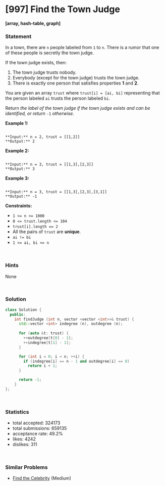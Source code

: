 # [997] Find the Town Judge

**[array, hash-table, graph]**

### Statement

In a town, there are `n` people labeled from `1` to `n`. There is a rumor that one of these people is secretly the town judge.

If the town judge exists, then:

1. The town judge trusts nobody.
2. Everybody (except for the town judge) trusts the town judge.
3. There is exactly one person that satisfies properties **1** and **2**.



You are given an array `trust` where `trust[i] = [ai, bi]` representing that the person labeled `ai` trusts the person labeled `bi`.

Return *the label of the town judge if the town judge exists and can be identified, or return* `-1` *otherwise*.


**Example 1:**

```

**Input:** n = 2, trust = [[1,2]]
**Output:** 2

```

**Example 2:**

```

**Input:** n = 3, trust = [[1,3],[2,3]]
**Output:** 3

```

**Example 3:**

```

**Input:** n = 3, trust = [[1,3],[2,3],[3,1]]
**Output:** -1

```

**Constraints:**
* `1 <= n <= 1000`
* `0 <= trust.length <= 104`
* `trust[i].length == 2`
* All the pairs of `trust` are **unique**.
* `ai != bi`
* `1 <= ai, bi <= n`


<br>

### Hints

None

<br>

### Solution

```cpp
class Solution {
  public:
    int findJudge (int n, vector <vector <int>>& trust) {
      std::vector <int> indegree (n), outdegree (n);
      
      for (auto &t: trust) {
        ++outdegree[t[0] - 1];
        ++indegree[t[1] - 1];
      }

      for (int i = 0; i < n; ++i) {
        if (indegree[i] == n - 1 and outdegree[i] == 0)
          return i + 1;
      }

      return -1;
    }
};
```

<br>

### Statistics

- total accepted: 324173
- total submissions: 659135
- acceptance rate: 49.2%
- likes: 4242
- dislikes: 311

<br>

### Similar Problems

- [Find the Celebrity](https://leetcode.com/problems/find-the-celebrity) (Medium)
